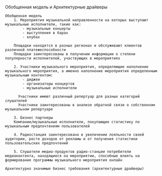 Обобщенная модель и Архитектурные драйверы

	Обобщенная модель
        1. Мероприятия музыкальной направленности на которых выступают музыкальные исполнители, такие как:
            - музыкальные концерты
            - выступления в барах
            - клубах

		Площадки находятся в разных регионах и обслуживают клиентов различной платежеспособности
		Площадки заинтересованы в получении информации о степени популярности исполнителей, участвующих в мероприятиях

        2. Участники музыкального мероприятия, определяющие наполнение музыкального мероприятия, а именно наполнение мероприятия определенным музыкальным контентом:
            - диджеи
            - организаторы концертов
            - музыкальные исполнители

          Участники имеют различный репертуар для разных категорий слушателей
          Участники заинтересованы в анализе обратной связи о собственном музыкальном репертуаре

        3. Бизнес партнеры
        Компании/музыкальные исполнители, покупающие статистику по музыкальным предпочтениям пользователей

	    4. Радиостанция заинтересована в увеличении лояльности своей аудитории, росте доходов от рекламы и от получения статистики пользовательских предпочтений

	    5. Слушатели медиа-продуктов радио-станции потребители медиаконтента, находящиеся на мероприятии, способные влиять на формирование программы музыкального мероприятия онлайн

	Архитектурно значимые бизнес требования	(архитектурные драйверы)
